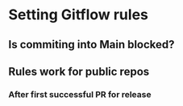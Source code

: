 # Setting Gitflow rules
## Is commiting into Main blocked?

## Rules work for public repos
### After first successful PR for release